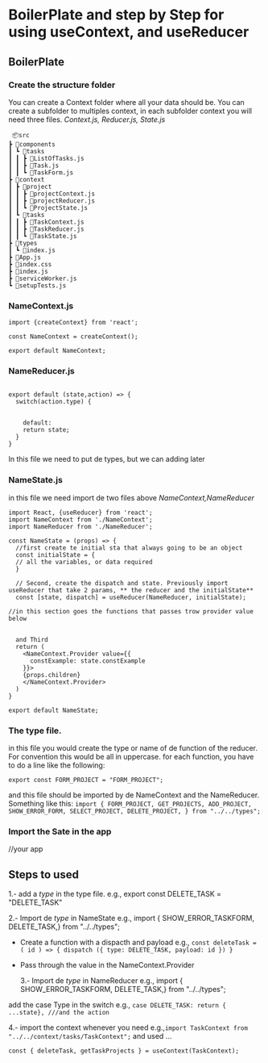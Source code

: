# BoilerPlate and step by Step for using useContext, and useReducer

## BoilerPlate

### Create the structure folder

You can create a Context folder where all your data should be. You can create a subfolder to multiples context,
in each subfolder context you will need three files. _Context.js, Reducer.js, State.js_

```
 📦src
┣ 📂components
┃ ┗ 📂tasks
┃ ┃ ┣ 📜ListOfTasks.js
┃ ┃ ┣ 📜Task.js
┃ ┃ ┗ 📜TaskForm.js
┣ 📂context
┃ ┣ 📂project
┃ ┃ ┣ 📜projectContext.js
┃ ┃ ┣ 📜projectReducer.js
┃ ┃ ┗ 📜ProjectState.js
┃ ┗ 📂tasks
┃ ┃ ┣ 📜TaskContext.js
┃ ┃ ┣ 📜TaskReducer.js
┃ ┃ ┗ 📜TaskState.js
┣ 📂types
┃ ┗ 📜index.js
┣ 📜App.js
┣ 📜index.css
┣ 📜index.js
┣ 📜serviceWorker.js
┗ 📜setupTests.js

```

### NameContext.js

```
import {createContext} from 'react';

const NameContext = createContext();

export default NameContext;
```

### NameReducer.js

```

export default (state,action) => {
  switch(action.type) {


    default:
    return state;
  }
}
```

In this file we need to put de types, but we can adding later

### NameState.js

in this file we need import de two files above _NameContext,NameReducer_

```
import React, {useReducer} from 'react';
import NameContext from './NameContext';
import NameReducer from './NameReducer';

const NameState = (props) => {
  //first create te initial sta that always going to be an object
  const initialState = {
  // all the variables, or data required
  }

  // Second, create the dispatch and state. Previously import useReducer that take 2 params, ** the reducer and the initialState**
  const [state, dispatch] = useReducer(NameReducer, initialState);

//in this section goes the functions that passes trow provider value below


  and Third
  return (
    <NameContext.Provider value={{
      constExample: state.constExample
    }}>
    {props.children}
    </NameContext.Provider>
  )
}

export default NameState;
```

### The type file.

in this file you would create the type or name of de function of the reducer. For convention this would be all in uppercase. for each function, you have to do a line like the following:

`export const FORM_PROJECT = "FORM_PROJECT";`

and this file should be imported by de NameContext and the NameReducer. Something like this:
`import { FORM_PROJECT, GET_PROJECTS, ADD_PROJECT, SHOW_ERROR_FORM, SELECT_PROJECT, DELETE_PROJECT, } from "../../types";`

### Import the Sate in the app

<NameState>
  //your app
</NameState>

## Steps to used

1.- add a _type_ in the type file.
e.g., export const DELETE_TASK = "DELETE_TASK"

2.- Import de _type_ in NameState
e.g., import { SHOW_ERROR_TASKFORM, DELETE_TASK,} from "../../types";

- Create a function with a dispacth and payload
  e.g.,
  `const deleteTask = ( id ) => { dispatch ({ type: DELETE_TASK, payload: id }) }`

- Pass through the value in the NameContext.Provider

  3.- Import de _type_ in NameReducer
  e.g., import { SHOW_ERROR_TASKFORM, DELETE_TASK,} from "../../types";

add the case Type in the switch
e.g., `case DELETE_TASK: return { ...state}, ///and the action`

4.- import the context whenever you need
e.g.,`import TaskContext from "../../context/tasks/TaskContext";`
and used ...

`const { deleteTask, getTaskProjects } = useContext(TaskContext);`
